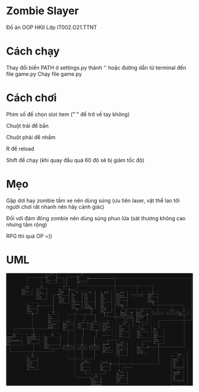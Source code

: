# Zombie Slayer
Đồ án OOP HKII Lớp IT002.O21.TTNT

# Cách chạy
Thay đổi biến PATH ở settings.py thành '' hoặc đường dẫn từ terminal đến file game.py
Chạy file game.py

# Cách chơi
Phím số để chọn slot item ("`" để trở về tay không)

Chuột trái để bắn

Chuột phải để nhắm

R để reload

Shift để chạy (khi quay đầu quá 60 độ sẽ bị giảm tốc độ)

# Mẹo
Gặp dơi hay zombie tầm xe nên dùng súng (ưu tiên laser, vật thể lao tới người chơi rất nhanh nên hãy cảnh giác)

Đối với đám đông zombie nên dùng súng phun lửa (sát thương không cao nhưng tầm rộng)

RPG thì quá OP =))

# UML
![UML](https://github.com/trungdangtapcode/zombie-slayer/blob/main/UML1106.png)
 
